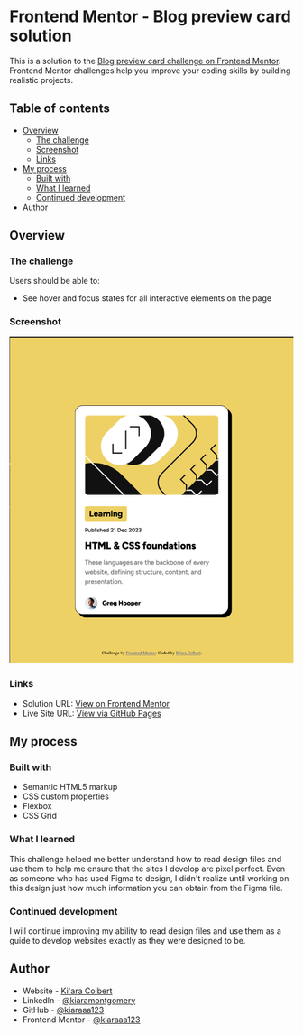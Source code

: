 # Frontend Mentor - Blog preview card solution

This is a solution to the [Blog preview card challenge on Frontend Mentor](https://www.frontendmentor.io/challenges/blog-preview-card-ckPaj01IcS). Frontend Mentor challenges help you improve your coding skills by building realistic projects. 

## Table of contents

- [Overview](#overview)
  - [The challenge](#the-challenge)
  - [Screenshot](#screenshot)
  - [Links](#links)
- [My process](#my-process)
  - [Built with](#built-with)
  - [What I learned](#what-i-learned)
  - [Continued development](#continued-development)
- [Author](#author)


## Overview

### The challenge

Users should be able to:

- See hover and focus states for all interactive elements on the page


### Screenshot

![](./assets/images/screenshot.png)


### Links

- Solution URL: [View on Frontend Mentor](https://your-solution-url.com)
- Live Site URL: [View via GitHub Pages]([https://your-live-site-url.com](https://kiaraaa123.github.io/blog-preview-frontend-mentor/))


## My process

### Built with

- Semantic HTML5 markup
- CSS custom properties
- Flexbox
- CSS Grid


### What I learned

This challenge helped me better understand how to read design files and use them to help me ensure that the sites I develop are pixel perfect. Even as someone who has used Figma to design, I didn't realize until working on this design just how much information you can obtain from the Figma file.


### Continued development

I will continue improving my ability to read design files and use them as a guide to develop websites exactly as they were designed to be.


## Author

- Website - [Ki'ara Colbert](https://www.kiaracolbert.com)
- LinkedIn - [@kiaramontgomery](https://www.linkedin.com/in/kiaramontgomery/)
- GitHub - [@kiaraaa123](https://github.com/kiaraaa123)
- Frontend Mentor - [@kiaraaa123](https://www.frontendmentor.io/profile/kiaraaa123)

